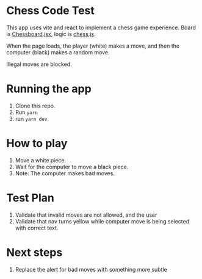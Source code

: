 # Chess Code Test

This app uses vite and react to implement a chess game experience. Board is [Chessboard.jsx](https://chessboardjsx.com/), logic is [chess.js](https://github.com/jhlywa/chess.js).

When the page loads, the player (white) makes a move, and then the computer (black) makes a random move.

Illegal moves are blocked.

# Running the app

1. Clone this repo.
2. Run `yarn`
3. run `yarn dev`

# How to play

1. Move a white piece.
2. Wait for the computer to move a black piece.
3. Note: The computer makes bad moves.

# Test Plan

1. Validate that invalid moves are not allowed, and the user
2. Validate that nav turns yellow while
   computer move is being selected with correct text.

# Next steps

1. Replace the alert for bad moves with something more subtle
